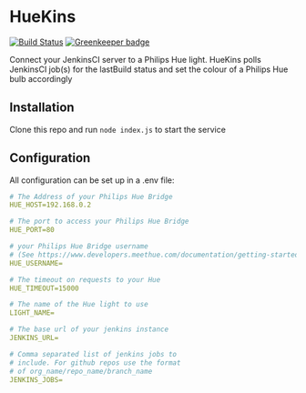# HueKins
[![Build Status](https://travis-ci.org/webdevian/huekins.svg?branch=master)](https://travis-ci.org/webdevian/huekins) [![Greenkeeper badge](https://badges.greenkeeper.io/webdevian/huekins.svg)](https://greenkeeper.io/)

Connect your JenkinsCI server to a Philips Hue light. HueKins polls JenkinsCI job(s) for the lastBuild status and set the colour of a Philips Hue bulb accordingly

## Installation

Clone this repo and run `node index.js` to start the service

## Configuration

All configuration can be set up in a .env file:

```yaml
# The Address of your Philips Hue Bridge
HUE_HOST=192.168.0.2

# The port to access your Philips Hue Bridge
HUE_PORT=80

# your Philips Hue Bridge username
# (See https://www.developers.meethue.com/documentation/getting-started)
HUE_USERNAME= 

# The timeout on requests to your Hue
HUE_TIMEOUT=15000

# The name of the Hue light to use
LIGHT_NAME= 

# The base url of your jenkins instance
JENKINS_URL= 

# Comma separated list of jenkins jobs to 
# include. For github repos use the format 
# of org_name/repo_name/branch_name
JENKINS_JOBS= 
```

